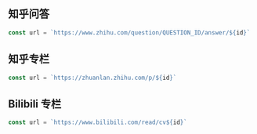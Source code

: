 

## 知乎问答

```ts
const url = `https://www.zhihu.com/question/QUESTION_ID/answer/${id}`
```

## 知乎专栏


```ts
const url = `https://zhuanlan.zhihu.com/p/${id}`
```

## Bilibili 专栏


```ts
const url = `https://www.bilibili.com/read/cv${id}`
```